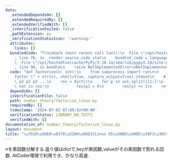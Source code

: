 ```yaml
---
data:
  _extendedDependsOn: []
  _extendedRequiredBy: []
  _extendedVerifiedWith: []
  _isVerificationFailed: false
  _pathExtension: py
  _verificationStatusIcon: ':warning:'
  attributes:
    links: []
  bundledCode: "Traceback (most recent call last):\n  File \"/opt/hostedtoolcache/PyPy/3.10.14/x64/lib/pypy3.10/site-packages/onlinejudge_verify/documentation/build.py\"\
    , line 76, in _render_source_code_stat\n    bundled_code = language.bundle(\n\
    \  File \"/opt/hostedtoolcache/PyPy/3.10.14/x64/lib/pypy3.10/site-packages/onlinejudge_verify/languages/python.py\"\
    , line 96, in bundle\n    raise NotImplementedError\nNotImplementedError\n"
  code: "def factorize(n: int):\n    from subprocess import run\n\n    out = run(\"\
    factor \" + str(n), shell=True, capture_output=True).stdout\n    # n: p1 p1 p1\
    \ p2 p2 p3 ...\n    res = dict()\n    for p in out.split()[1:]:\n        if p\
    \ not in res:\n            res[p] = 0\n        res[p] += 1\n    return res\n"
  dependsOn: []
  isVerificationFile: false
  path: number_theory/factorize_linux.py
  requiredBy: []
  timestamp: '2024-07-02 07:09:42+09:00'
  verificationStatus: LIBRARY_NO_TESTS
  verifiedWith: []
documentation_of: number_theory/factorize_linux.py
layout: document
title: "\u7D20\u56E0\u6570\u5206\u89E3(Linux OS\u30B3\u30DE\u30F3\u30C9)"
---
```


$n$を素因数分解する.返り値はdictで,keyが素因数,valueがその素因数で割れる回数.
AtCoder環境で利用でき、かなり高速.